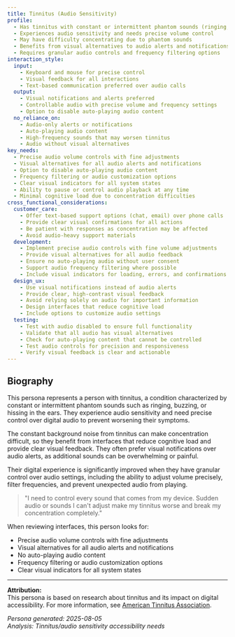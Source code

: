 ```yaml
---
title: Tinnitus (Audio Sensitivity)
profile:
  - Has tinnitus with constant or intermittent phantom sounds (ringing, buzzing, hissing)
  - Experiences audio sensitivity and needs precise volume control
  - May have difficulty concentrating due to phantom sounds
  - Benefits from visual alternatives to audio alerts and notifications
  - Requires granular audio controls and frequency filtering options
interaction_style:
  input:
    - Keyboard and mouse for precise control
    - Visual feedback for all interactions
    - Text-based communication preferred over audio calls
  output:
    - Visual notifications and alerts preferred
    - Controllable audio with precise volume and frequency settings
    - Option to disable auto-playing audio content
  no_reliance_on:
    - Audio-only alerts or notifications
    - Auto-playing audio content
    - High-frequency sounds that may worsen tinnitus
    - Audio without visual alternatives
key_needs:
  - Precise audio volume controls with fine adjustments
  - Visual alternatives for all audio alerts and notifications
  - Option to disable auto-playing audio content
  - Frequency filtering or audio customization options
  - Clear visual indicators for all system states
  - Ability to pause or control audio playback at any time
  - Minimal cognitive load due to concentration difficulties
cross_functional_considerations:
  customer_care:
    - Offer text-based support options (chat, email) over phone calls
    - Provide clear visual confirmations for all actions
    - Be patient with responses as concentration may be affected
    - Avoid audio-heavy support materials
  development:
    - Implement precise audio controls with fine volume adjustments
    - Provide visual alternatives for all audio feedback
    - Ensure no auto-playing audio without user consent
    - Support audio frequency filtering where possible
    - Include visual indicators for loading, errors, and confirmations
  design_ux:
    - Use visual notifications instead of audio alerts
    - Provide clear, high-contrast visual feedback
    - Avoid relying solely on audio for important information
    - Design interfaces that reduce cognitive load
    - Include options to customize audio settings
  testing:
    - Test with audio disabled to ensure full functionality
    - Validate that all audio has visual alternatives
    - Check for auto-playing content that cannot be controlled
    - Test audio controls for precision and responsiveness
    - Verify visual feedback is clear and actionable
---
```


## Biography

This persona represents a person with tinnitus, a condition characterized by constant or intermittent phantom sounds such as ringing, buzzing, or hissing in the ears. They experience audio sensitivity and need precise control over digital audio to prevent worsening their symptoms.

The constant background noise from tinnitus can make concentration difficult, so they benefit from interfaces that reduce cognitive load and provide clear visual feedback. They often prefer visual notifications over audio alerts, as additional sounds can be overwhelming or painful.

Their digital experience is significantly improved when they have granular control over audio settings, including the ability to adjust volume precisely, filter frequencies, and prevent unexpected audio from playing.

> "I need to control every sound that comes from my device. Sudden audio or sounds I can't adjust make my tinnitus worse and break my concentration completely."

When reviewing interfaces, this person looks for:
- Precise audio volume controls with fine adjustments
- Visual alternatives for all audio alerts and notifications
- No auto-playing audio content
- Frequency filtering or audio customization options
- Clear visual indicators for all system states

---

**Attribution:**  
This persona is based on research about tinnitus and its impact on digital accessibility. For more information, see [American Tinnitus Association](https://www.ata.org/).

*Persona generated: 2025-08-05*  
*Analysis: Tinnitus/audio sensitivity accessibility needs*
